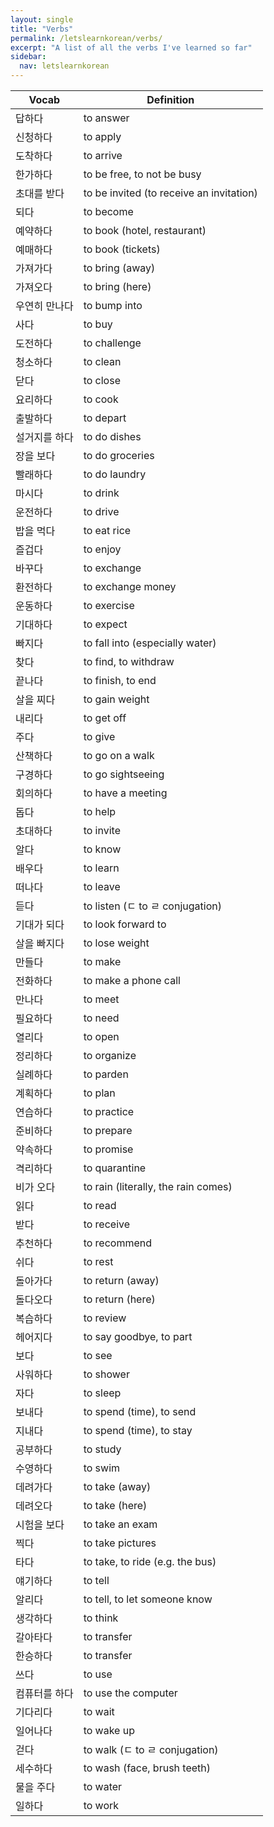 ```yaml
---
layout: single
title: "Verbs"
permalink: /letslearnkorean/verbs/
excerpt: "A list of all the verbs I've learned so far"
sidebar:
  nav: letslearnkorean
---
```


Vocab         | Definition
-----         | ----------
답하다        | to answer
신청하다      | to apply
도착하다      | to arrive
한가하다      | to be free, to not be busy
초대를 받다   | to be invited (to receive an invitation)
되다          | to become
예약하다      | to book (hotel, restaurant)
예매하다      | to book (tickets)
가져가다      | to bring (away)
가져오다      | to bring (here)
우연히 만나다 | to bump into
사다          | to buy
도전하다      | to challenge
청소하다      | to clean
닫다          | to close
요리하다      | to cook
출발하다      | to depart
설거지를 하다 | to do dishes
장을 보다     | to do groceries
빨래하다      | to do laundry
마시다        | to drink
운전하다      | to drive
밥을 먹다     | to eat rice
즐겁다        | to enjoy
바꾸다        | to exchange
환전하다      | to exchange money
운동하다      | to exercise
기대하다      | to expect
빠지다        | to fall into (especially water)
찾다          | to find, to withdraw
끝나다        | to finish, to end
살을 찌다     | to gain weight
내리다        | to get off
주다          | to give
산책하다      | to go on a walk
구경하다      | to go sightseeing
회의하다      | to have a meeting
돕다          | to help
초대하다      | to invite
알다          | to know
배우다        | to learn
떠나다        | to leave
듣다          | to listen (ㄷ to ㄹ conjugation)
기대가 되다   | to look forward to
살을 빠지다   | to lose weight
만들다        | to make
전화하다      | to make a phone call
만나다        | to meet
필요하다      | to need
열리다        | to open
정리하다      | to organize
실례하다      | to parden
계획하다      | to plan
연습하다      | to practice
준비하다      | to prepare
약속하다      | to promise
격리하다      | to quarantine
비가 오다     | to rain (literally, the rain comes)
읽다          | to read
받다          | to receive
추천하다      | to recommend
쉬다          | to rest
돌아가다      | to return (away)
돌다오다      | to return (here)
복습하다      | to review
헤어지다      | to say goodbye, to part
보다          | to see
사워하다      | to shower
자다          | to sleep
보내다        | to spend (time), to send
지내다        | to spend (time), to stay
공부하다      | to study
수영하다      | to swim
데려가다      | to take (away)
데려오다      | to take (here)
시험을 보다   | to take an exam
찍다          | to take pictures
타다          | to take, to ride (e.g. the bus)
얘기하다      | to tell
알리다        | to tell, to let someone know
생각하다      | to think
갈아타다      | to transfer
한승하다      | to transfer
쓰다          | to use
컴퓨터를 하다 | to use the computer
기다리다      | to wait
일어나다      | to wake up
걷다          | to walk (ㄷ to ㄹ conjugation)
세수하다      | to wash (face, brush teeth)
물을 주다     | to water
일하다        | to work
